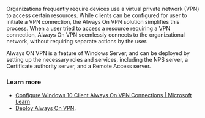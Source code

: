 

Organizations frequently require devices use a virtual private network (VPN) to access certain resources. While clients can be configured for user to initiate a VPN connection, the Always On VPN solution simplifies this process. When a user tried to access a resource requiring a VPN connection, Always On VPN seemlessly connects to the organizational network, without requiring separate actions by the user.

Always ON VPN is a feature of Windows Server, and can be deployed by setting up the necessary roles and services, including the NPS server, a Certificate authority server, and a Remote Access server.

### Learn more

 -  [Configure Windows 10 Client Always On VPN Connections \| Microsoft Learn](/windows-server/remote/remote-access/vpn/always-on-vpn/deploy/vpn-deploy-client-vpn-connections)
 -  [Deploy Always On VPN](/windows-server/remote/remote-access/vpn/always-on-vpn/deploy/always-on-vpn-deploy-deployment).
